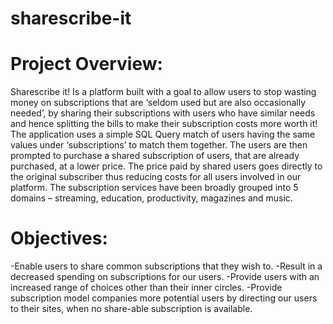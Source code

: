 # sharescribe-it

# Project Overview:
Sharescribe it! Is a platform built with a goal to allow users to stop wasting money on subscriptions that are ‘seldom used but are also occasionally needed’, by sharing their subscriptions with users who have similar needs and hence splitting the bills to make their subscription costs more worth it!
The application uses a simple SQL Query match of users having the same values under ‘subscriptions’ to match them together.
The users are then prompted to purchase a shared subscription of users, that are already purchased, at a lower price.
The price paid by shared users goes directly to the original subscriber thus reducing costs for all users involved in our platform.
The subscription services have been broadly grouped into 5 domains – streaming, education, productivity, magazines and music.

# Objectives:
 -Enable users to share common subscriptions that they wish to. 
 -Result in a decreased spending on subscriptions for our users.
 -Provide users with an increased range of choices other than their inner circles.
 -Provide subscription model companies more potential users by directing our users to their sites, when no share-able subscription is available.
